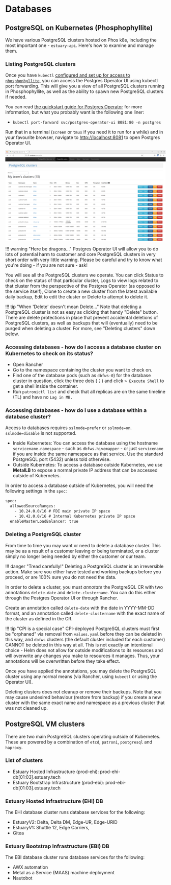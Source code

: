 # Databases

## PostgreSQL on Kubernetes (Phosphophyllite)
We have various PostgreSQL clusters hosted on Phos k8s, including the most important one - `estuary-api`. Here's how to examine and manage them.

### Listing PostgreSQL clusters
Once you have `kubectl` [configured and set up for access to `phosphophyllite`](http://localhost:8000/admin/kubernetes/#getting-kubectl-access), you can access the Postgres Operator UI using kubectl port forwarding. This will give you a view of all PostgreSQL clusters running in Phosphophyllite, as well as the ability to spawn new PostgreSQL clusters if needed.

You can read [the quickstart guide for Postgres Operator](https://github.com/zalando/postgres-operator/blob/master/docs/quickstart.md#deploy-the-operator-ui) for more information, but what you probably want is the following one liner:

* `kubectl port-forward svc/postgres-operator-ui 8081:80 -n postgres`

Run that in a terminal (`screen` or `tmux` if you need it to run for a while) and in your favourite browser, navigate to [http://localhost:8081](http://localhost:8081) to open Postgres Operator UI.

![A series of PostgreSQL clusters, displayed in the PostgreSQL Operator UI](screen01.png)

!!! warning "Here be dragons..."
    Postgres Operator UI will allow you to do lots of potential harm to customer and core PostgreSQL clusters in very short order with very little warning. Please be careful and try to know what you're doing - if you are not sure - ask!

You will see all the PostgreSQL clusters we operate. You can click Status to check on the status of that particular cluster, Logs to view logs related to that cluster from the perspective of the Postgres Operator (as opposed to the service itself), Clone to create a new cluster from the latest available daily backup, Edit to edit the cluster or Delete to attempt to delete it.

!!! tip "When 'Delete' doesn't mean Delete..."
    Note that deleting a PostgreSQL cluster is not as easy as clicking that handy "Delete" button. There are delete protections in place that prevent accidental deletions of PostgreSQL clusters, as well as backups that will (eventually) need to be purged when deleting a cluster. For more, see "Deleting clusters" down below.

### Accessing databases - how do I access a database cluster on Kubernetes to check on its status?

* Open Rancher
* Go to the namespace containing the cluster you want to check on.
* Find one of the database pods (such as `dbfws-0`) for the database cluster in question, click the three dots (⋮) and click `> Execute Shell` to get a shell inside the container.
* Run `patronictl list` and check that all replicas are on the same timeline (TL) and have no `Lag in MB.`

### Accessing databases - how do I use a database within a database cluster?
Access to databases requires `sslmode=prefer` or `sslmode=on`. `sslmode=disable` is not supported.

* Inside Kubernetes: You can access the database using the hostname `servicename.namespace` - such as `dbfws.hivemapper` - or just `servicename` if you are inside the same namespace as that service. Use the standard PostgreSQL port (5432) unless told otherwise.
* Outside Kubernetes: To access a database outside Kubernetes, we use **MetalLB** to expose a normal private IP address that can be accessed outside of Kubernetes.

In order to access a database outside of Kubernetes, you will need the following settings in the `spec`:
```
spec:
  allowedSourceRanges:
    - 10.24.0.0/16 # FDI main private IP space
    - 10.42.0.0/16 # Internal Kubernetes private IP space
  enableMasterLoadBalancer: true
```

### Deleting a PostgreSQL cluster
From time to time you may want or need to delete a database cluster. This may be as a result of a customer leaving or being terminated, or a cluster simply no longer being needed by either the customer or our team.

!!! danger "Tread carefully!"
    Deleting a PostgreSQL cluster is an irreversible action. Make sure you either have tested and working backups before you proceed, or are 100% sure you do not need the data.

In order to delete a cluster, you must *annotate* the PostgreSQL CR with two annotations `delete-date` and `delete-clustername`. You can do this either through the Postgres Operator UI or through Rancher.

Create an annotation called `delete-date` with the date in YYYY-MM-DD format, and an annotation called `delete-clustername` with the exact name of the cluster as defined in the CR.

!!! tip "CPI is a special case"
    CPI-deployed PostgreSQL clusters must first be "orphaned" via removal from `values.yaml` before they can be deleted in this way, and `dbfws` clusters (the default cluster included for each customer) CANNOT be deleted in this way at all. This is not exactly an intentional choice - Helm does not allow for outside modifications to its resources and will overwrite any changes you make to resources it manages. Thus, your annotations will be overwritten before they take effect.

Once you have applied the annotations, you may delete the PostgreSQL cluster using any normal means (via Rancher, using `kubectl` or using the Operator UI).

Deleting clusters does not cleanup or remove their backups. Note that you may cause undesired behaviour (restore from backup) if you create a new cluster with the same exact name and namespace as a previous cluster that was not cleaned up.

## PostgreSQL VM clusters
There are two main PostgreSQL clusters operating outside of Kubernetes. These are powered by a combination of `etcd`, `patroni`, `postgresql` and `haproxy`.

### List of clusters

* Estuary Hosted Infrastructure (prod-ehi): prod-ehi-db[01:03].estuary.tech
* Estuary Bootstrap Infrastructure (prod-ebi): prod-ebi-db[01:03].estuary.tech

### Estuary Hosted Infrastructure (EHI) DB
The EHI database cluster runs database services for the following:

* EstuaryV2: Delta, Delta DM, Edge-UR, Edge-URID
* EstuaryV1: Shuttle 12, Edge Carriers,
* Gitea

### Estuary Bootstrap Infrastructure (EBI) DB
The EBI database cluster runs database services for the following:

* AWX automation
* Metal as a Service (MAAS) machine deployment
* Nautobot